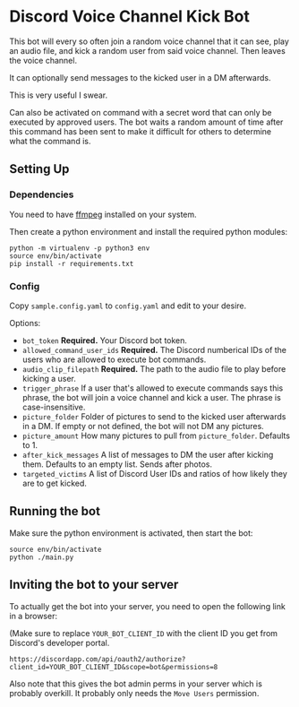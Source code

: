 # Discord Voice Channel Kick Bot

This bot will every so often join a random voice channel that it can see, play
an audio file, and kick a random user from said voice channel. Then leaves the
voice channel.

It can optionally send messages to the kicked user in a DM afterwards.

This is very useful I swear.

Can also be activated on command with a secret word that can only be executed
by approved users. The bot waits a random amount of time after this command has
been sent to make it difficult for others to determine what the command is.

## Setting Up

### Dependencies

You need to have [ffmpeg](https://ffmpeg.org/) installed on your system.

Then create a python environment and install the required python modules:

```
python -m virtualenv -p python3 env
source env/bin/activate
pip install -r requirements.txt
```

### Config

Copy `sample.config.yaml` to `config.yaml` and edit to your desire.

Options:

* `bot_token` **Required.** Your Discord bot token.
* `allowed_command_user_ids` **Required.** The Discord numberical IDs of the
  users who are allowed to execute bot commands.
* `audio_clip_filepath` **Required.** The path to the audio file to play before
  kicking a user.
* `trigger_phrase` If a user that's allowed to execute commands says this
  phrase, the bot will join a voice channel and kick a user. The phrase is
  case-insensitive.
* `picture_folder` Folder of pictures to send to the kicked user afterwards in
  a DM. If empty or not defined, the bot will not DM any pictures.
* `picture_amount` How many pictures to pull from `picture_folder`. Defaults to 1.
* `after_kick_messages` A list of messages to DM the user after kicking them.
  Defaults to an empty list. Sends after photos.
* `targeted_victims` A list of Discord User IDs and ratios of how likely they are
  to get kicked.

## Running the bot

Make sure the python environment is activated, then start the bot:

```
source env/bin/activate
python ./main.py
```

## Inviting the bot to your server

To actually get the bot into your server, you need to open the following link
in a browser:

(Make sure to replace `YOUR_BOT_CLIENT_ID` with the client ID you get from
Discord's developer portal.

```
https://discordapp.com/api/oauth2/authorize?client_id=YOUR_BOT_CLIENT_ID&scope=bot&permissions=8
```

Also note that this gives the bot admin perms in your server which is probably
overkill. It probably only needs the `Move Users` permission.

